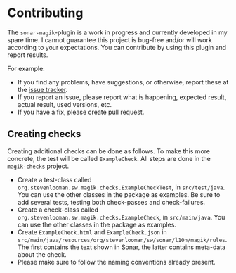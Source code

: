 Contributing
============

The `sonar-magik`-plugin is a work in progress and currently developed in my spare time. I cannot guarantee this project is bug-free and/or will work according to your expectations. You can contribute by using this plugin and report results.

For example:

- If you find any problems, have suggestions, or otherwise, report these at the [issue tracker](https://github.com/StevenLooman/sonar-swmagik/issues).
- If you report an issue, please report what is happening, expected result, actual result, used versions, etc.
- If you have a fix, please create pull request.


Creating checks
---------------

Creating additional checks can be done as follows. To make this more concrete, the test will be called `ExampleCheck`. All steps are done in the `magik-checks` project.

- Create a test-class called `org.stevenlooman.sw.magik.checks.ExampleCheckTest`, in `src/test/java`. You can use the other classes in the package as examples. Be sure to add several tests, testing both check-passes and check-failures.
- Create a check-class called `org.stevenlooman.sw.magik.checks.ExampleCheck`, in `src/main/java`. You can use the other classes in the package as examples.
- Create `ExampleCheck.html` and `ExampleCheck.json` in `src/main/java/resources/org/stevenlooman/sw/sonar/l10n/magik/rules`. The first contains the text shown in Sonar, the latter contains meta-data about the check.
- Please make sure to follow the naming conventions already present.
